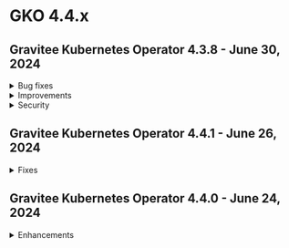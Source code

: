 # GKO 4.4.x

## Gravitee Kubernetes Operator 4.3.8 - June 30, 2024
    
<details>
<summary>Bug fixes</summary>

  * default version of kube rbac proxy is outdated [#9818](https://github.com/gravitee-io/issues/issues/9818)
  * v2 API exported as CRD can't be re-imported due to unknown field status [#9824](https://github.com/gravitee-io/issues/issues/9824)
  * v4 documentation not fully read-only [#9826](https://github.com/gravitee-io/issues/issues/9826)
</details>


<details>
<summary>Improvements</summary>

  * make image pull policies configurable in helm chart [#9819](https://github.com/gravitee-io/issues/issues/9819)
</details>


<details>
<summary>Security</summary>

  * default image tag for Kube RBAC proxy should be upgraded [#9825](https://github.com/gravitee-io/issues/issues/9825)
</details>


## Gravitee Kubernetes Operator 4.4.1 - June 26, 2024

<details>

<summary>Fixes</summary>

* default image tag for Kube RBAC proxy should be upgraded [9825](https://github.com/gravitee-io/issues/issues/9825)
* v2 API exported as CRD can't be re-imported due to unknown field status [9824](https://github.com/gravitee-io/issues/issues/9824)

</details>

## Gravitee Kubernetes Operator 4.4.0 - June 24, 2024

<details>

<summary>Enhancements</summary>

* Core support for v4 API definition
* Documentation page support for v2 and v4 API definitions
* Groups and member support for v2 and v4 API definitions
* Categories support for v2 and v4 API definitions

</details>
